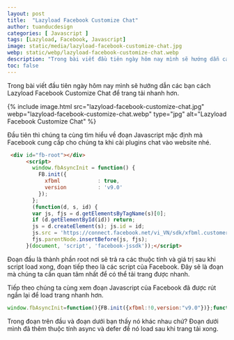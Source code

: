 ```yaml
---
layout: post
title:  "Lazyload Facebook Customize Chat"
author: tuanducdesign
categories: [ Javascript ]
tags: [Lazyload, Facebook, Javascript]
image: static/media/lazyload-facebook-customize-chat.jpg
webp: static/webp/lazyload-facebook-customize-chat.webp
description: "Trong bài viết đầu tiên ngày hôm nay mình sẽ hướng dẫn các bạn cách Lazyload Facebook Customize Chat để trang tải nhanh hơn."
toc: false
---
```


Trong bài viết đầu tiên ngày hôm nay mình sẽ hướng dẫn các bạn cách Lazyload Facebook Customize Chat để trang tải nhanh hơn.

{% include image.html src="lazyload-facebook-customize-chat.jpg" webp="lazyload-facebook-customize-chat.webp" type="jpg" alt="Lazyload Facebook Customize Chat" %}

Đầu tiên thì chúng ta cùng tìm hiểu về đoạn Javascript mặc định mà Facebook cung cấp cho chúng ta khi cài plugins chat vào website nhé.

```html
 <div id="fb-root"></div>
      <script>
        window.fbAsyncInit = function() {
          FB.init({
            xfbml            : true,
            version          : 'v9.0'
          });
        };
        (function(d, s, id) {
        var js, fjs = d.getElementsByTagName(s)[0];
        if (d.getElementById(id)) return;
        js = d.createElement(s); js.id = id;
        js.src = 'https://connect.facebook.net/vi_VN/sdk/xfbml.customerchat.js';
        fjs.parentNode.insertBefore(js, fjs);
      }(document, 'script', 'facebook-jssdk'));</script>
```

Đoạn đầu là thành phần root nơi sẽ trả ra các thuộc tính và giá trị sau khi script load xong, đoạn tiếp theo là các script của Facebook. Đây sẽ là đoạn mà chúng ta cần quan tâm nhất để có thể tải trang được nhanh.

Tiếp theo chúng ta cùng xem đoạn Javascript của Facebook đã được rút ngắn lại để load trang nhanh hơn.

```javascript
window.fbAsyncInit=function(){FB.init({xfbml:!0,version:"v9.0"})};function td_customerchat(){var t=document.createElement("script");t.async=!0,t.defer=!0,t.src="https://connect.facebook.net/vi_VN/sdk/xfbml.customerchat.js",document.body.appendChild(t)}window.addEventListener?window.addEventListener("load",td_customerchat,!1):window.attachEvent?window.attachEvent("onload",td_customerchat):window.onload=td_customerchat;
```

Trong đoạn trên đầu và đoạn dưới bạn thấy nó khác nhau chứ? Đoạn dưới mình đã thêm thuộc tính async và defer để nó load sau khi trang tải xong.
